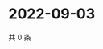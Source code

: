 # 2022-09-03

共 0 条

<!-- BEGIN WEIBO -->
<!-- 最后更新时间 Sat Sep 03 2022 06:00:42 GMT+0800 (China Standard Time) -->

<!-- END WEIBO -->
